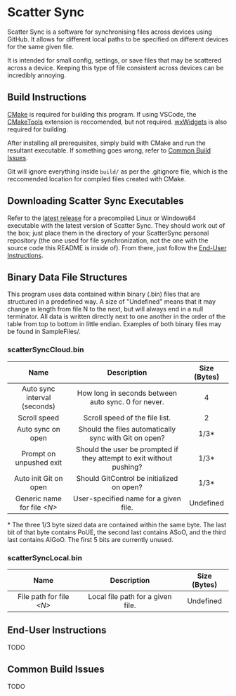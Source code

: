 # Scatter Sync
Scatter Sync is a software for synchronising files across devices using GitHub. It allows for different local paths to be specified on different devices for the same given file.

It is intended for small config, settings, or save files that may be scattered across a device. Keeping this type of file consistent across devices can be incredibly annoying.

## Build Instructions
[CMake](https://cmake.org/) is required for building this program. If using VSCode, the [CMakeTools](https://marketplace.visualstudio.com/items?itemName=ms-vscode.cmake-tools) extension is reccomended, but not required. [wxWidgets](https://wxwidgets.org/) is also required for building.

After installing all prerequisites, simply build with CMake and run the resultant executable. If something goes wrong, refer to [Common Build Issues](#common-build-issues).

Git will ignore everything inside `build/` as per the .gitignore file, which is the reccomended location for compiled files created with CMake.

## Downloading Scatter Sync Executables
Refer to the [latest release](https://github.com/TehhX/ScatterSync/releases/latest) for a precompiled Linux or Windows64 executable with the latest version of Scatter Sync. They should work out of the box; just place them in the directory of your ScatterSync personal repository (the one used for file synchronization, not the one with the source code this README is inside of). From there, just follow the [End-User Instructions](#end-user-instructions).

## Binary Data File Structures
This program uses data contained within binary (.bin) files that are structured in a predefined way. A size of "Undefined" means that it may change in length from file N to the next, but will always end in a null terminator. All data is written directly next to one another in the order of the table from top to bottom in little endian. Examples of both binary files may be found in SampleFiles/.

### scatterSyncCloud.bin
|                 Name                |                              Description                             | Size (Bytes) |
|:-----------------------------------:|:--------------------------------------------------------------------:|:------------:|
|     Auto sync interval (seconds)    |          How long in seconds between auto sync. 0 for never.         |       4      |
|             Scroll speed            |                    Scroll speed of the file list.                    |       2      |
|          Auto sync on open          |         Should the files automatically sync with Git on open?        |      1/3*    |
|       Prompt on unpushed exit       | Should the user be prompted if they attempt to exit without pushing? |      1/3*    |
|        Auto init Git on open        |               Should GitControl be initialized on open?              |      1/3*    |
|    Generic name for file *\<N\>*    |                 User-specified name for a given file.                |   Undefined  |

\* The three 1/3 byte sized data are contained within the same byte. The last bit of that byte contains PoUE, the second last contains ASoO, and the third last contains AIGoO. The first 5 bits are currently unused.

### scatterSyncLocal.bin
|               Name               |                   Description                  | Size (Bytes) |
|:--------------------------------:|:----------------------------------------------:|:------------:|
|    File path for file *\<N\>*    |        Local file path for a given file.       |   Undefined  |

## End-User Instructions
TODO

## Common Build Issues
TODO
